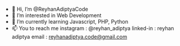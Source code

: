 - 👋 Hi, I’m @ReyhanAdiptyaCode
- 👀 I’m interested in Web Development
- 🌱 I’m currently learning Javascript, PHP, Python
- 📫 You to reach me instagram   : @reyhan_adiptya
                      linked-in  : reyhan adiptya
                      email      :  reyhanadiptya.code@gmail.com
                      

<!---
ReyhanAdiptyaCode/ReyhanAdiptyaCode is a ✨ special ✨ repository because its `README.md` (this file) appears on your GitHub profile.
You can click the Preview link to take a look at your changes.
--->
